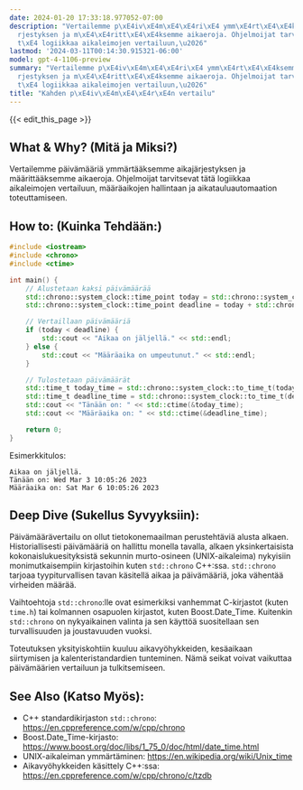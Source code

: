 ```yaml
---
date: 2024-01-20 17:33:18.977052-07:00
description: "Vertailemme p\xE4iv\xE4m\xE4\xE4ri\xE4 ymm\xE4rt\xE4\xE4ksemme aikaj\xE4\
  rjestyksen ja m\xE4\xE4ritt\xE4\xE4ksemme aikaeroja. Ohjelmoijat tarvitsevat t\xE4\
  t\xE4 logiikkaa aikaleimojen vertailuun,\u2026"
lastmod: '2024-03-11T00:14:30.915321-06:00'
model: gpt-4-1106-preview
summary: "Vertailemme p\xE4iv\xE4m\xE4\xE4ri\xE4 ymm\xE4rt\xE4\xE4ksemme aikaj\xE4\
  rjestyksen ja m\xE4\xE4ritt\xE4\xE4ksemme aikaeroja. Ohjelmoijat tarvitsevat t\xE4\
  t\xE4 logiikkaa aikaleimojen vertailuun,\u2026"
title: "Kahden p\xE4iv\xE4m\xE4\xE4r\xE4n vertailu"
---
```


{{< edit_this_page >}}

## What & Why? (Mitä ja Miksi?)
Vertailemme päivämääriä ymmärtääksemme aikajärjestyksen ja määrittääksemme aikaeroja. Ohjelmoijat tarvitsevat tätä logiikkaa aikaleimojen vertailuun, määräaikojen hallintaan ja aikatauluautomaation toteuttamiseen.

## How to: (Kuinka Tehdään:)
```C++
#include <iostream>
#include <chrono>
#include <ctime>

int main() {
    // Alustetaan kaksi päivämäärää
    std::chrono::system_clock::time_point today = std::chrono::system_clock::now();
    std::chrono::system_clock::time_point deadline = today + std::chrono::hours(72); // 3 päivän päästä

    // Vertaillaan päivämääriä
    if (today < deadline) {
        std::cout << "Aikaa on jäljellä." << std::endl;
    } else {
        std::cout << "Määräaika on umpeutunut." << std::endl;
    }

    // Tulostetaan päivämäärät
    std::time_t today_time = std::chrono::system_clock::to_time_t(today);
    std::time_t deadline_time = std::chrono::system_clock::to_time_t(deadline);
    std::cout << "Tänään on: " << std::ctime(&today_time);
    std::cout << "Määräaika on: " << std::ctime(&deadline_time);

    return 0;
}
```
Esimerkkitulos:
```
Aikaa on jäljellä.
Tänään on: Wed Mar 3 10:05:26 2023
Määräaika on: Sat Mar 6 10:05:26 2023
```

## Deep Dive (Sukellus Syvyyksiin):
Päivämäärävertailu on ollut tietokonemaailman perustehtäviä alusta alkaen. Historiallisesti päivämääriä on hallittu monella tavalla, alkaen yksinkertaisista kokonaislukuesityksistä sekunnin murto-osineen (UNIX-aikaleima) nykyisiin monimutkaisempiin kirjastoihin kuten `std::chrono` C++:ssa. `std::chrono` tarjoaa tyypiturvallisen tavan käsitellä aikaa ja päivämääriä, joka vähentää virheiden määrää.

Vaihtoehtoja `std::chrono`:lle ovat esimerkiksi vanhemmat C-kirjastot (kuten `time.h`) tai kolmannen osapuolen kirjastot, kuten Boost.Date_Time. Kuitenkin `std::chrono` on nykyaikainen valinta ja sen käyttöä suositellaan sen turvallisuuden ja joustavuuden vuoksi.

Toteutuksen yksityiskohtiin kuuluu aikavyöhykkeiden, kesäaikaan siirtymisen ja kalenteristandardien tunteminen. Nämä seikat voivat vaikuttaa päivämäärien vertailuun ja tulkitsemiseen.

## See Also (Katso Myös):
- C++ standardikirjaston `std::chrono`: https://en.cppreference.com/w/cpp/chrono
- Boost.Date_Time-kirjasto: https://www.boost.org/doc/libs/1_75_0/doc/html/date_time.html
- UNIX-aikaleiman ymmärtäminen: https://en.wikipedia.org/wiki/Unix_time
- Aikavyöhykkeiden käsittely C++:ssa: https://en.cppreference.com/w/cpp/chrono/c/tzdb
